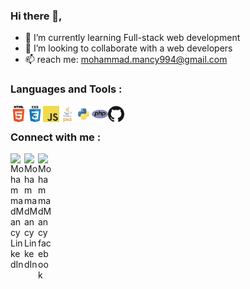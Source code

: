 ### Hi there 👋,

<!--
**MohammadMancy/MohammadMancy** is a ✨ _special_ ✨ repository because its `README.md` (this file) appears on your GitHub profile.

Here are some ideas to get you started:-->

- 🌱 I’m currently learning Full-stack web development
- 👯 I’m looking to collaborate with a web developers
- 📫 reach me: mohammad.mancy994@gmail.com

### Languages and Tools :</br>
<img align="left" alt="HTML" width="26px" src="https://raw.githubusercontent.com/github/explore/80688e429a7d4ef2fca1e82350fe8e3517d3494d/topics/html/html.png" />
<img align="left" alt="css" width="26px" src="https://raw.githubusercontent.com/github/explore/80688e429a7d4ef2fca1e82350fe8e3517d3494d/topics/css/css.png" />
<img align="left" alt="javascript" width="26px" src="https://raw.githubusercontent.com/github/explore/80688e429a7d4ef2fca1e82350fe8e3517d3494d/topics/javascript/javascript.png" />
<img align="left" alt="java" width="26px" src="https://raw.githubusercontent.com/github/explore/80688e429a7d4ef2fca1e82350fe8e3517d3494d/topics/java/java.png" />
<img align="left" alt="python" width="26px" src="https://raw.githubusercontent.com/github/explore/80688e429a7d4ef2fca1e82350fe8e3517d3494d/topics/python/python.png" />
<img align="left" alt="php" width="26px" src="https://raw.githubusercontent.com/github/explore/80688e429a7d4ef2fca1e82350fe8e3517d3494d/topics/php/php.png" />
<img align="left" alt="github" width="26px" src="https://raw.githubusercontent.com/github/explore/78df643247d429f6cc873026c0622819ad797942/topics/github/github.png" />

</br>


### Connect with me :

<a href="https://www.linkedin.com/in/mohammad-mancy-75b591227/"><img align="left" alt="MohammadMancy LinkedIn" width="22px" src="https://cdn.jsdelivr.net/npm/simple-icons@v3/icons/linkedin.svg" /></a>
<a href="https://github.com/Mohammad-Mancy"><img align="left" alt="MohammadMancy LinkedIn" width="22px" src="https://cdn.jsdelivr.net/npm/simple-icons@v3/icons/github.svg" /></a>
<a href="https://www.facebook.com/mohammad.mancy.33"><img align="left" alt="MohammadMancy facebook" width="22px" src="https://cdn.jsdelivr.net/npm/simple-icons@v3/icons/facebook.svg" /></a>
